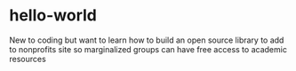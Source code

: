# hello-world
New to coding but want to learn how to build an open source library to add to nonprofits site so marginalized groups can have free access to academic resources
